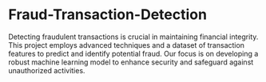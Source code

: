 # Fraud-Transaction-Detection
Detecting fraudulent transactions is crucial in maintaining financial integrity. This project employs advanced techniques and a dataset of transaction features to predict and identify potential fraud. Our focus is on developing a robust machine learning model to enhance security and safeguard against unauthorized activities.
